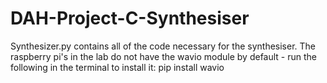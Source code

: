 # DAH-Project-C-Synthesiser
Synthesizer.py contains all of the code necessary for the synthesiser. The raspberry pi's in the lab do not have the wavio module by default - run the following in the terminal to install it: pip install wavio
